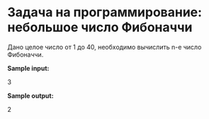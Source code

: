 # Задача на программирование: небольшое число Фибоначчи

Дано целое число от 1 до 40, необходимо вычислить n-е число Фибоначчи.

**Sample input:**

3

**Sample output:**

2
